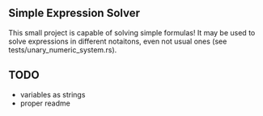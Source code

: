 ## Simple Expression Solver

This small project is capable of solving simple formulas!
It may be used to solve expressions in different notaitons, even not usual ones (see tests/unary_numeric_system.rs).

## TODO
- variables as strings
- proper readme